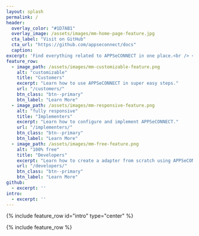 ```yaml
---
layout: splash
permalink: /
header:
  overlay_color: "#1D7AB1"
  overlay_image: /assets/images/mm-home-page-feature.jpg
  cta_label: "Visit on GitHub"
  cta_url: "https://github.com/appseconnect/docs"
  caption:
excerpt: 'Find everything related to APPSeCONNECT in one place.<br /> <small>Latest release v4.0.0</small>'
feature_row:
  - image_path: /assets/images/mm-customizable-feature.png
    alt: "customizable"
    title: "Customers"
    excerpt: "Learn how to use APPSeCONNECT in super easy steps."
    url: "/customers/"
    btn_class: "btn--primary"
    btn_label: "Learn More"
  - image_path: /assets/images/mm-responsive-feature.png
    alt: "fully responsive"
    title: "Implementers"
    excerpt: "Learn how to configure and implement APPSeCONNECT."
    url: "/implementers/"
    btn_class: "btn--primary"
    btn_label: "Learn More"
  - image_path: /assets/images/mm-free-feature.png
    alt: "100% free"
    title: "Developers"
    excerpt: "Learn how to create a adapter from scratch using APPSeCONNECT."
    url: "/developers/"
    btn_class: "btn--primary"
    btn_label: "Learn More"
github:
  - excerpt: ''
intro:
  - excerpt: ''
---
```


{% include feature_row id="intro" type="center" %}

{% include feature_row %}